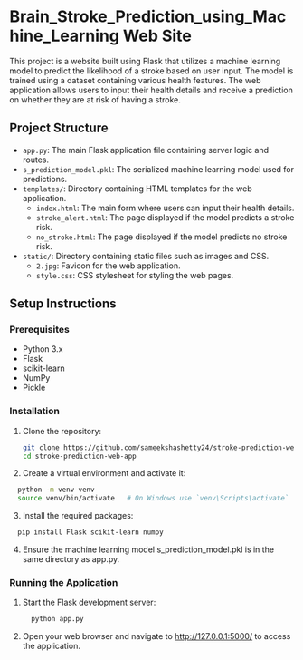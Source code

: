 # Brain_Stroke_Prediction_using_Machine_Learning Web Site

This project is a website built using Flask that utilizes a machine learning model to predict the likelihood of a stroke based on user input. The model is trained using a dataset containing various health features. The web application allows users to input their health details and receive a prediction on whether they are at risk of having a stroke.

## Project Structure

- `app.py`: The main Flask application file containing server logic and routes.
- `s_prediction_model.pkl`: The serialized machine learning model used for predictions.
- `templates/`: Directory containing HTML templates for the web application.
  - `index.html`: The main form where users can input their health details.
  - `stroke_alert.html`: The page displayed if the model predicts a stroke risk.
  - `no_stroke.html`: The page displayed if the model predicts no stroke risk.
- `static/`: Directory containing static files such as images and CSS.
  - `2.jpg`: Favicon for the web application.
  - `style.css`: CSS stylesheet for styling the web pages.

## Setup Instructions

### Prerequisites

- Python 3.x
- Flask
- scikit-learn
- NumPy
- Pickle

### Installation

1. Clone the repository:

   ```bash
   git clone https://github.com/sameekshashetty24/stroke-prediction-web-app.git
   cd stroke-prediction-web-app

2. Create a virtual environment and activate it:

  ```bash
    python -m venv venv
    source venv/bin/activate   # On Windows use `venv\Scripts\activate`
```

3. Install the required packages:

```bash
  pip install Flask scikit-learn numpy
```

4. Ensure the machine learning model s_prediction_model.pkl is in the same directory as app.py.

### Running the Application
1. Start the Flask development server:
   ```bash
     python app.py
   ```
2. Open your web browser and navigate to http://127.0.0.1:5000/ to access the application.
